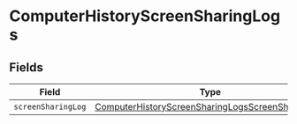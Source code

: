# ComputerHistoryScreenSharingLogs


## Fields

| Field                                                                                                                       | Type                                                                                                                        | Required                                                                                                                    | Description                                                                                                                 |
| --------------------------------------------------------------------------------------------------------------------------- | --------------------------------------------------------------------------------------------------------------------------- | --------------------------------------------------------------------------------------------------------------------------- | --------------------------------------------------------------------------------------------------------------------------- |
| `screenSharingLog`                                                                                                          | [ComputerHistoryScreenSharingLogsScreenSharingLog](../../models/shared/computerhistoryscreensharinglogsscreensharinglog.md) | :heavy_minus_sign:                                                                                                          | N/A                                                                                                                         |